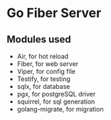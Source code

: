 # Go Fiber Server

## Modules used
- Air, for hot reload
- Fiber, for web server
- Viper, for config file
- Testify, for testing
- sqlx, for database
- pgx, for postgreSQL driver
- squirrel, for sql generation
- golang-migrate, for migration